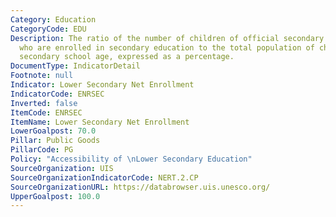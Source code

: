 ```yaml
---
Category: Education
CategoryCode: EDU
Description: The ratio of the number of children of official secondary school age
  who are enrolled in secondary education to the total population of children of official
  secondary school age, expressed as a percentage.
DocumentType: IndicatorDetail
Footnote: null
Indicator: Lower Secondary Net Enrollment
IndicatorCode: ENRSEC
Inverted: false
ItemCode: ENRSEC
ItemName: Lower Secondary Net Enrollment
LowerGoalpost: 70.0
Pillar: Public Goods
PillarCode: PG
Policy: "Accessibility of \nLower Secondary Education"
SourceOrganization: UIS
SourceOrganizationIndicatorCode: NERT.2.CP
SourceOrganizationURL: https://databrowser.uis.unesco.org/
UpperGoalpost: 100.0
---
```


